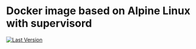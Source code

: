 # Docker image based on Alpine Linux with supervisord

[![Last Version](https://img.shields.io/docker/v/loicbtd/baseimage?sort=date)](https://hub.docker.com/repository/docker/loicbtd/baseimage/tags)
